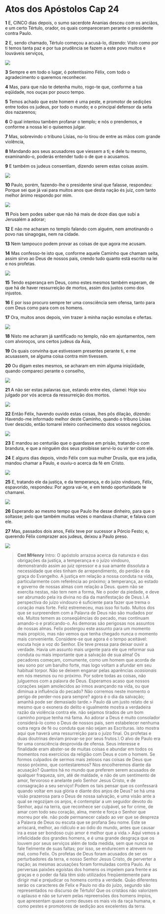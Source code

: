 # Atos dos Apóstolos Cap 24

**1** 	E, CINCO dias depois, o sumo sacerdote Ananias desceu com os anciãos, e um certo Tértulo, orador, os quais compareceram perante o presidente contra Paulo.

**2** 	E, sendo chamado, Tértulo começou a acusá-lo, dizendo: Visto como por ti temos tanta paz e por tua prudência se fazem a este povo muitos e louváveis serviços,

![](../Images/SweetPublishing/44-24-1.jpg) 

**3** 	Sempre e em todo o lugar, ó potentíssimo Félix, com todo o agradecimento o queremos reconhecer.

**4** 	Mas, para que não te detenha muito, rogo-te que, conforme a tua eqüidade, nos ouças por pouco tempo.

**5** 	Temos achado que este homem é uma peste, e promotor de sedições entre todos os judeus, por todo o mundo; e o principal defensor da seita dos nazarenos;

**6** 	O qual intentou também profanar o templo; e nós o prendemos, e conforme a nossa lei o quisemos julgar.

**7** 	Mas, sobrevindo o tribuno Lísias, no-lo tirou de entre as mãos com grande violência,

**8** 	Mandando aos seus acusadores que viessem a ti; e dele tu mesmo, examinando-o, poderás entender tudo o de que o acusamos.

**9** 	E também os judeus consentiam, dizendo serem estas coisas assim.

![](../Images/SweetPublishing/44-24-2.jpg) 

**10** 	Paulo, porém, fazendo-lhe o presidente sinal que falasse, respondeu: Porque sei que já vai para muitos anos que desta nação és juiz, com tanto melhor ânimo respondo por mim.

![](../Images/SweetPublishing/44-24-3.jpg) 

**11** 	Pois bem podes saber que não há mais de doze dias que subi a Jerusalém a adorar;

**12** 	E não me acharam no templo falando com alguém, nem amotinando o povo nas sinagogas, nem na cidade.

**13** 	Nem tampouco podem provar as coisas de que agora me acusam.

**14** 	Mas confesso-te isto que, conforme aquele Caminho que chamam seita, assim sirvo ao Deus de nossos pais, crendo tudo quanto está escrito na lei e nos profetas.

![](../Images/SweetPublishing/44-24-4.jpg) 

**15** 	Tendo esperança em Deus, como estes mesmos também esperam, de que há de haver ressurreição de mortos, assim dos justos como dos injustos.

**16** 	E por isso procuro sempre ter uma consciência sem ofensa, tanto para com Deus como para com os homens.

**17** 	Ora, muitos anos depois, vim trazer à minha nação esmolas e ofertas.

![](../Images/SweetPublishing/44-24-5.jpg) 

**18** 	Nisto me acharam já santificado no templo, não em ajuntamentos, nem com alvoroços, uns certos judeus da Ásia,

**19** 	Os quais convinha que estivessem presentes perante ti, e me acusassem, se alguma coisa contra mim tivessem.

**20** 	Ou digam estes mesmos, se acharam em mim alguma iniqüidade, quando compareci perante o conselho,

![](../Images/SweetPublishing/44-24-6.jpg) 

**21** 	A não ser estas palavras que, estando entre eles, clamei: Hoje sou julgado por vós acerca da ressurreição dos mortos.

![](../Images/SweetPublishing/44-24-7.jpg) 

**22** 	Então Félix, havendo ouvido estas coisas, lhes pôs dilação, dizendo: Havendo-me informado melhor deste Caminho, quando o tribuno Lísias tiver descido, então tomarei inteiro conhecimento dos vossos negócios.

![](../Images/SweetPublishing/44-24-8.jpg) 

**23** 	E mandou ao centurião que o guardasse em prisão, tratando-o com brandura, e que a ninguém dos seus proibisse servi-lo ou vir ter com ele.

**24** 	E alguns dias depois, vindo Félix com sua mulher Drusila, que era judia, mandou chamar a Paulo, e ouviu-o acerca da fé em Cristo.

![](../Images/SweetPublishing/44-24-9.jpg) 

**25** 	E, tratando ele da justiça, e da temperança, e do juízo vindouro, Félix, espavorido, respondeu: Por agora vai-te, e em tendo oportunidade te chamarei.

![](../Images/SweetPublishing/44-24-10.jpg) 

**26** 	Esperando ao mesmo tempo que Paulo lhe desse dinheiro, para que o soltasse; pelo que também muitas vezes o mandava chamar, e falava com ele.

**27** 	Mas, passados dois anos, Félix teve por sucessor a Pórcio Festo; e, querendo Félix comprazer aos judeus, deixou a Paulo preso.

![](../Images/SweetPublishing/44-24-11.jpg) 


> **Cmt MHenry** Intro: O apóstolo arrazoa acerca da natureza e das obrigações da justiça, a temperança e o juízo vindouro, demonstrando assim ao juiz opressor e a sua amante dissoluta a necessidade que eles tinham de arrependimento, do perdão e da graça do Evangelho. A justiça em relação a nossa conduta na vida, particularmente com referência ao próximo; a temperança, ao estado e governo de nossas almas com relação a Deus. quem não se exercita nestas, não tem nem a forma, Ne o poder da piedade, e deve ser abrumado pela ira divina no dia da manifestação de Deus.\ A perspectiva do juízo vindouro é suficiente para fazer que trema o coração mais forte. Feliz estremeceu, mas isso foi tudo. Muitos dos que se surpreendem com a Palavra de Deus não são mudados por ela. Muitos temem as conseqüências do pecado, mas continuam amando-o e praticando-o. As demoras são perigosas nos assuntos de nossas almas. Felix postergou este assunto para um momento mais propício, mas não vemos que tenha chegado nunca o momento mais conveniente. Considere-se que agora é o tempo aceitável: escuta hoje a voz do Senhor. Ele teve pressa para deixar ouvir a verdade. Havia um assunto mais urgente para ele que reformar sua conduta ou mais importante que a salvação de sua alma! Os pecadores começam, comumente, como um homem que acorda de seu sono por um barulho forte, mas logo voltam a afundar em seu habitual torpor. Não se deixem enganar pelas aparências *ocasionais* em nós mesmos ou no próximo. Por sobre todas as coisas, não julguemos com a palavra de Deus. Esperamos acaso que nossos corações sejam amolecidos ao irmos avançando na vida, ou que diminua a influência do pecado? Não corremos neste momento o perigo de perder-nos para sempre? agora é o dia da salvação; amanhã pode ser demasiado tarde.> Paulo dá um justo relato de si mesmo que o exonera do delito e igualmente mostra a verdadeira razão da violência contra ele. não sejamos tirados de um bom caminho porque tenha má fama. Ao adorar a Deus é muito consolador considerá-lo como o Deus de nossos pais, sem estabelecer nenhuma outra regra de fé ou conduta que não sejam as Escrituras. isto mostra aqui que haverá uma ressurreição para o juízo final. Os profetas e duas doutrinas deviam provar-se por seus frutos.\ O alvo de Paulo era ter uma consciência desprovida de ofensa. Seus interesse e finalidade eram abster-se de muitas coisas e abundar em todos os momentos nos exercícios da religião com Deus e com o homem. Se formos culpados de sermos mais zelosos nas coisas de Deus que nosso próximo, que contestaremos? Nos encolheremos diante da acusação? Quantos há no mundo que preferem serem acusados de qualquer fraqueza, sim, até de maldade, e não de um sentimento de amor, fervoroso e anelante pelo Senhor Jesus Cristo, e de consagração a seu serviço! Podem os tais pensar que os confessará quando voltar em sua glória e diante dos anjos de Deus? se há uma visão prazerosa para o Deus de nossa salvação, e uma visão ante a qual se regozijam os anjos, é contemplar a um seguidor devoto do Senhor, aqui na terra, que reconhece ser culpável, se for crime, de amar com todo seu coração, alma, mente e força o Senhor que morreu por ele. não pode permanecer calado ao ver que se despreza a Palavra de Deus ou escuta que se profana Seu nome. Este se arriscará, melhor, ao ridículo e ao ódio do mundo, antes que causar ira a esse ser bondoso cujo amor é melhor que a vida.> Aqui vemos a infelicidade dos grandes homens, e é uma grande desgraça que os louvem por seus serviços além de toda medida, sem que nunca se fale fielmente de suas faltas; por isso, se endurecem e atrevem no mal, como Felix. Os profetas de Deus foram acusados de ser os perturbadores da terra, e nosso Senhor Jesus Cristo, de perverter a nação; as mesmas acusações foram formuladas contra Paulo. As perversas paixões egoístas dos homens os impelem para frente e as graças e o poder da fala têm sido utilizados freqüentemente para dirigir mal e prejudicar os homens contra a verdade. Quão diferentes serão os caracteres de Felix e Paulo no dia do juízo, segundo são representados no discurso de Tértulo! Que os cristãos não valorizem o aplauso e não se turvem pelas repreensões dos homens ímpios, que apresentam quase como deuses os mais vis da raça humana, e como pestes e promotores de sedição aos excelentes da terra.